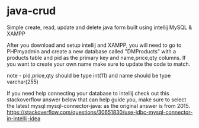 # java-crud
Simple create, read, update and delete java form built using intellij MySQL & XAMPP

After you download and setup intellij and XAMPP, you will need to go to PHPmyadmin and create a new database called "DMProducts" with a products table and pid as the primary key and name,price,qty columns. If you want to create your own name make sure to update the code to match.

note - pid,price,qty should be type int(11) and name should be type varchar(255)

If you need help connecting your database to intellij check out this stackoverflow answer below that can help guide you, make sure to select the latest mysql:mysql-connector-java: as the original answer is from 2015.
https://stackoverflow.com/questions/30651830/use-jdbc-mysql-connector-in-intellij-idea


